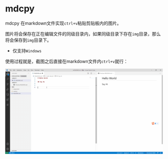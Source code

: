 # mdcpy 

mdcpy 在markdown文件实现`ctrl+v`粘贴剪贴板内的图片。

图片将会保存在正在编辑文件的同级目录内，如果同级目录下存在`img`目录，那么将会保存到`img`目录下。

- 仅支持`Windows`

使用过程就是，截图之后直接在markdown文件内`ctrl+v`就行：

![demo演示](demo.gif)